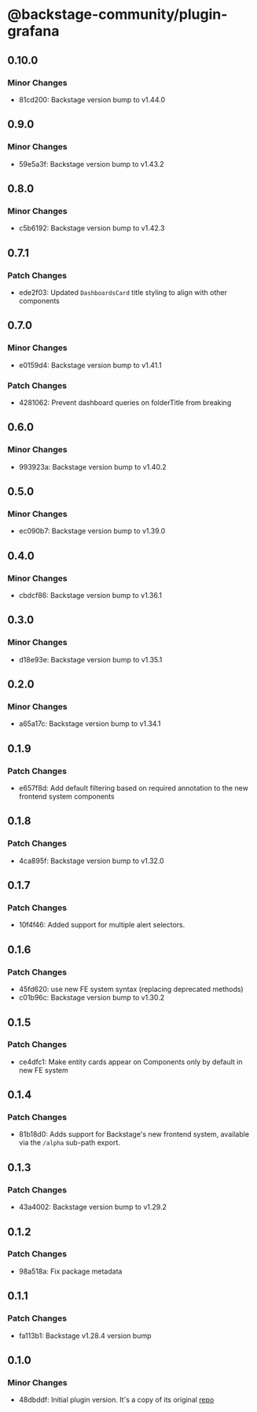 # @backstage-community/plugin-grafana

## 0.10.0

### Minor Changes

- 81cd200: Backstage version bump to v1.44.0

## 0.9.0

### Minor Changes

- 59e5a3f: Backstage version bump to v1.43.2

## 0.8.0

### Minor Changes

- c5b6192: Backstage version bump to v1.42.3

## 0.7.1

### Patch Changes

- ede2f03: Updated `DashboardsCard` title styling to align with other components

## 0.7.0

### Minor Changes

- e0159d4: Backstage version bump to v1.41.1

### Patch Changes

- 4281062: Prevent dashboard queries on folderTitle from breaking

## 0.6.0

### Minor Changes

- 993923a: Backstage version bump to v1.40.2

## 0.5.0

### Minor Changes

- ec090b7: Backstage version bump to v1.39.0

## 0.4.0

### Minor Changes

- cbdcf86: Backstage version bump to v1.36.1

## 0.3.0

### Minor Changes

- d18e93e: Backstage version bump to v1.35.1

## 0.2.0

### Minor Changes

- a65a17c: Backstage version bump to v1.34.1

## 0.1.9

### Patch Changes

- e657f8d: Add default filtering based on required annotation to the new frontend system components

## 0.1.8

### Patch Changes

- 4ca895f: Backstage version bump to v1.32.0

## 0.1.7

### Patch Changes

- 10f4f46: Added support for multiple alert selectors.

## 0.1.6

### Patch Changes

- 45fd620: use new FE system syntax (replacing deprecated methods)
- c01b96c: Backstage version bump to v1.30.2

## 0.1.5

### Patch Changes

- ce4dfc1: Make entity cards appear on Components only by default in new FE system

## 0.1.4

### Patch Changes

- 81b18d0: Adds support for Backstage's new frontend system, available via the `/alpha` sub-path export.

## 0.1.3

### Patch Changes

- 43a4002: Backstage version bump to v1.29.2

## 0.1.2

### Patch Changes

- 98a518a: Fix package metadata

## 0.1.1

### Patch Changes

- fa113b1: Backstage v1.28.4 version bump

## 0.1.0

### Minor Changes

- 48dbddf: Initial plugin version. It's a copy of its original [repo](https://github.com/K-Phoen/backstage-plugin-grafana)
